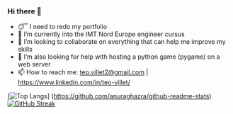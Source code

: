 ### Hi there 👋

- 😴 I need to redo my portfolio 
- 🌱 I’m currently into the IMT Nord Europe engineer cursus
- 👯 I’m looking to collaborate on everything that can help me improve my skills
- 🤔 I’m also looking for help with hosting a python game (pygame) on a web server 
- 📫 How to reach me: teo.villet2@gmail.com | https://www.linkedin.com/in/teo-villet/


[![Top Langs](https://github-readme-stats.vercel.app/api/top-langs/?username=teovlt&layout=compact)] (https://github.com/anuraghazra/github-readme-stats)
[![GitHub Streak](https://streak-stats.demolab.com/?user=teovlt)](https://git.io/streak-stats) 
